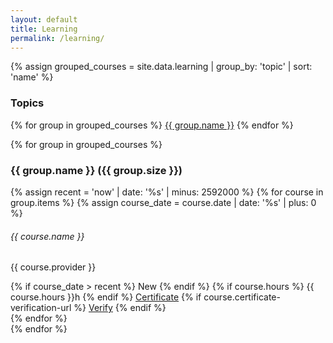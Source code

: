 ```yaml
---
layout: default
title: Learning
permalink: /learning/
---
```


<div class="container" style="margin-top: 1em">
  {% assign grouped_courses = site.data.learning | group_by: 'topic' | sort:
  'name' %}
  <h3>Topics</h3>
  <p>
    {% for group in grouped_courses %}
    <span
      class="badge rounded-pill bg-white text-dark border border-dark border-2"
      ><a href="#{{ group.name }}" class="link-dark link-underline-opacity-0"
        >{{ group.name }}</a
      ></span
    >
    {% endfor %}
  </p>
  {% for group in grouped_courses %}
  <h3 id="{{ group.name }}">{{ group.name }} ({{ group.size }})</h3>
  <div class="row row-cols-1 row-cols-md-1 row-cols-lg-2 row-cols-xl-3 g-2">
    {% assign recent = 'now' | date: '%s' | minus: 2592000 %} {% for course in
    group.items %} {% assign course_date = course.date | date: '%s' | plus: 0 %}
    <div class="col">
      <div class="card mb-3" style="border-radius: 22px">
        <div class="card-body">
          <h6 class="card-title">{{ course.name }}</h6>
          <p class="card-text mb-2">{{ course.provider }}</p>
          {% if course_date > recent %}
          <span
            class="badge rounded-pill bg-white text-danger border border-danger border-2"
            >New</span
          >
          {% endif %} {% if course.hours %}
          <span
            class="badge rounded-pill bg-white text-dark border border-dark border-2"
            ><span class="far fa-clock"></span> {{ course.hours }}h</span
          >
          {% endif %}
          <a
            class="badge rounded-pill bg-white text-primary border border-primary border-2"
            href="{{ site.baseurl }}/files/learning/{{course.provider-id}}/{{ course.certificate-id }}.{{ course.certificate-extension }}"
            role="button"
            target="_blank"
            ><span class="fas fa-certificate"></span> Certificate</a
          >
          {% if course.certificate-verification-url %}
          <a
            class="badge rounded-pill bg-white text-success border border-success border-2"
            href="{{ course.certificate-verification-url }}{{ course.certificate-id }}"
            role="button"
            target="_blank"
            ><span class="fas fa-passport"></span> Verify</a
          >
          {% endif %}
        </div>
      </div>
    </div>
    {% endfor %}
  </div>
  {% endfor %}
</div>
